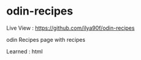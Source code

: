# odin-recipes

Live View : https://github.com/ilya90f/odin-recipes

odin Recipes
page with recipes

Learned :
html
